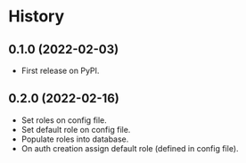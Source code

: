 # History

## 0.1.0 (2022-02-03)

* First release on PyPI.

## 0.2.0 (2022-02-16)

* Set roles on config file.
* Set default role on config file.
* Populate roles into database.
* On auth creation assign default role (defined in config file).
